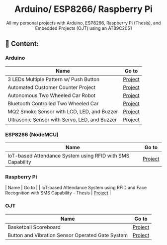 <h1 align="center">Arduino/ ESP8266/ Raspberry Pi</h1>
<p align="center">
 All my personal projects with Arduino, ESP8266, Raspberry Pi (Thesis), and Embedded Projects (OJT) using an AT89C2051
</p>

## 📃 Content:

<h3>Arduino</h3>

| Name                                          | Go to                                                                 |
| --------------------------------------------- | --------------------------------------------------------------------- |
| 3 LEDs Multiple Pattern w/ Push Button        | [Project](Arduino/3_LEDs_with_Push_Button__Multiple_Pattern/)         |
| Automated Customer Counter Project            | [Project](Arduino/Automated_Customer_Counter/)                        |
| Autonomous Two Wheeled Car Robot              | [Project](Arduino/Autonomous_2_Wheeled_Robot/)                        |
| Bluetooth Controlled Two Wheeled Car          | [Project](Arduino/Bluetooth_Controlled_Car__2_wheels__L298N_Driver_/) |
| MQ2 Smoke Sensor with LCD, LED, and Buzzer    | [Project](Arduino/MQ2_with_I2C_Display/)                              |
| Ultrasonic Sensor with Servo, LED, and Buzzer | [Project](Arduino/Ultrasonic_with_Servo_and_LED/)                     |

<h3>ESP8266 (NodeMCU)</h3>

| Name                                                       | Go to               |
| ---------------------------------------------------------- | ------------------- |
| IoT-based Attendance System using RFID with SMS Capability | [Project](ESP8266/) |

<h3>Raspberry Pi</h3>

| Name | Go to |
| IoT-based Attendance System using RFID and Face Recognition with SMS Capability - Thesis | [Project](Raspberry-Pi/) |

<h3>OJT</h3>

| Name                                             | Go to                                                                      |
| ------------------------------------------------ | -------------------------------------------------------------------------- |
| Basketball Scoreboard                            | [Project](AT89C2051-OJT/Basketball-Scoreboard/)                            |
| Button and Vibration Sensor Operated Gate System | [Project](AT89C2051-OJT/Button-and-Vibration-Sensor-Operated-Gate-System/) |
